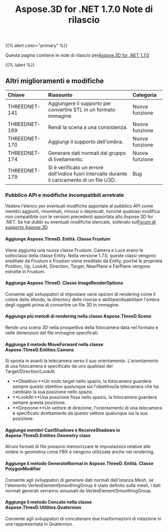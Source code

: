 ﻿---
title: Aspose.3D for .NET 1.7.0 Note di rilascio
type: docs
weight: 60
url: /it/net/aspose-3d-for-net-1-7-0-release-notes/
---
{{% alert color="primary" %}} 

Questa pagina contiene le note di rilascio per[Aspose.3D for .NET 1.7.0](https://www.nuget.org/packages/Aspose.3D/1.7.0)

{{% /alert %}} 
## **Altri miglioramenti e modifiche**

|**Chiave**|**Riassunto**|**Categoria**|
|:- |:- |:- |
|THREEDNET-141|Aggiungere il supporto per convertire STL in un formato immagine.|Nuova funzione|
|THREEDNET-169|Rendi la scena a una consistenza.|Nuova funzione|
|THREEDNET-170|Aggiungi il supporto dell'ombra.|Nuova funzione|
|THREEDNET-174|Generare dati normali dal gruppo di livellamento.|Nuova funzione|
|THREEDNET-179|Si è verificato un errore dell'indice fuori intervallo durante il caricamento di un file U3D.|Bug|
### **Pubblico API e modifiche incompatibili arretrate**
Vedere l'elenco per eventuali modifiche apportate al pubblico API come membri aggiunti, rinominati, rimossi o deprecati, nonché qualsiasi modifica non compatibile con le versioni precedenti apportata allo Aspose.3D for .NET. Se hai dubbi su eventuali modifiche elencate, sollevalo sul[Forum di supporto Aspose.3D](https://forum.aspose.com/c/3d/18).
#### **Aggiunge Aspose.ThreeD. Entità. Classe Frustum**
Viene aggiunta una nuova classe Frustum. Camera e Luce erano le sottoclassi della classe Entity. Nella versione 1.7.0, queste classi vengono ereditate da Frustum e Frustum viene ereditato da Entity, poiché le proprietà Position, Up, LookAt, Direction, Target, NearPlane e FarPlane vengono estratte in Frustum.
#### **Aggiunge Aspose.ThreeD. Classe ImageRenderOptions**
Consente agli sviluppatori di impostare varie opzioni di rendering come il colore dello sfondo, la directory delle risorse e abilitare/disabilitare l'ombra degli oggetti prima di convertire un file 3D in immagine.
#### **Aggiunge più metodi di rendering nella classe Aspose.ThreeD.Scene**
Rende una scena 3D nella prospettiva della fotocamera data nel formato e nelle dimensioni del file immagine specificati.
#### **Aggiunge il metodo MoveForward nella classe Aspose.ThreeD.Entities.Camera**
Si sposta in avanti la telecamera verso il suo orientamento. L'orientamento di una fotocamera è specificato da uno qualsiasi dei Target/Direction/LookAt

- **Obiettivo:**Un nodo target nello spazio, la fotocamera guarderà sempre questo obiettivo qualunque sia l'obiettivo/la telecamera che ha cambiato la sua posizione nello spazio.
- **LookAt:**Una posizione fissa nello spazio, la fotocamera guarderà sempre questa posizione.
- **Direzione:**Un vettore di direzione, l'orientamento di una telecamera è specificato direttamente da questo vettore qualunque sia la sua posizione.
#### **Aggiunge membri CastShadows e ReceiveShadows in Aspose.ThreeD.Entities.Geometry class**
Alcuni formati di file possono memorizzare le impostazioni relative alle ombre in geometria come FBX e vengono utilizzate anche nel rendering.
#### **Aggiunge il metodo GenerateNormal in Aspose.ThreeD. Entità. Classe PolygonModifier**
Consente agli sviluppatori di generare dati normali dall'istanza Mesh, se l'elemento VertexElementSmoothingGroup è stato definito sulla mesh, i dati normali generati verranno smussati da VertexElementSmoothingGroup.
#### **Aggiunge il metodo Concate nella classe Aspose.ThreeD.Utilities.Quaternion**
Consente agli sviluppatori di concatenare due trasformazioni di rotazione in una rappresentata in Quaternion.
